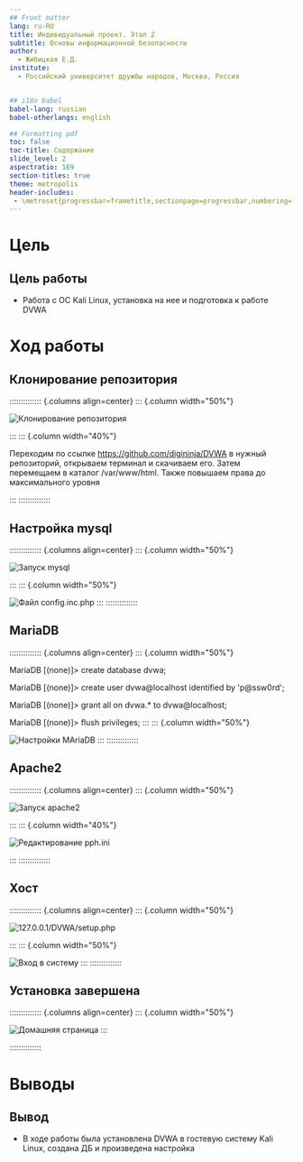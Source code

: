 ```yaml
---
## Front matter
lang: ru-RU
title: Индивидуальный проект. Этап 2
subtitle: Основы информационной безопасности
author:
  - Жибицкая Е.Д.
institute:
  - Российский университет дружбы народов, Москва, Россия


## i18n babel
babel-lang: russian
babel-otherlangs: english

## Formatting pdf
toc: false
toc-title: Содержание
slide_level: 2
aspectratio: 169
section-titles: true
theme: metropolis
header-includes:
 - \metroset{progressbar=frametitle,sectionpage=progressbar,numbering=fraction}
---
```




# Цель

## Цель работы

- Работа с ОС Kali Linux, установка на нее и подготовка к работе DVWA 

# Ход работы 


## Клонирование репозитория

:::::::::::::: {.columns align=center}
::: {.column width="50%"}

![Клонирование репозитория](image/1.jpg)

:::
::: {.column width="40%"}

Переходим по ссылке  https://github.com/digininja/DVWA в нужный репозиторий, открываем терминал и скачиваем его. Затем перемещаем в каталог /var/www/html. Также повышаем права до максимального уровня

:::
::::::::::::::



## Настройка mysql

:::::::::::::: {.columns align=center}
::: {.column width="50%"}


![Запуск mysql](image/2.jpg)

:::
::: {.column width="50%"}

![Файл config.inc.php](image/3.jpg)
:::
::::::::::::::



## MariaDB
:::::::::::::: {.columns align=center}
::: {.column width="50%"}

MariaDB [(none)]> create database dvwa;

MariaDB [(none)]> create user dvwa@localhost identified by 'p@ssw0rd';

MariaDB [(none)]> grant all on dvwa.* to dvwa@localhost;


MariaDB [(none)]> flush privileges;
:::
::: {.column width="50%"}

![Настройки MAriaDB](image/4.jpg)
:::
::::::::::::::

## Apache2
 
:::::::::::::: {.columns align=center}
::: {.column width="50%"}

![Запуск apache2](image/5.jpg)

:::
::: {.column width="40%"}

![Редактирование pph.ini](image/6.jpg)

:::
::::::::::::::

## Хост

:::::::::::::: {.columns align=center}
::: {.column width="50%"}

![127.0.0.1/DVWA/setup.php](image/7.jpg)

:::
::: {.column width="50%"}

![Вход в систему](image/8.jpg)
:::
::::::::::::::


## Установка завершена

:::::::::::::: {.columns align=center}
::: {.column width="50%"}


![Домашняя страница](image/9.jpg)
:::

::::::::::::::

# Выводы

## Вывод

- В ходе работы была установлена DVWA в гостевую систему Kali Linux, создана ДБ и произведена настройка


